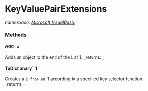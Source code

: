﻿
# KeyValuePairExtensions
_namespace: [Microsoft.VisualBasic](N-Microsoft.VisualBasic.md)_



### Methods

#### Add``2
Adds an object to the end of the List`1.
_returns: _
#### ToDictionary``1
Creates a `2 from an `1
 according to a specified key selector function.
_returns: _



